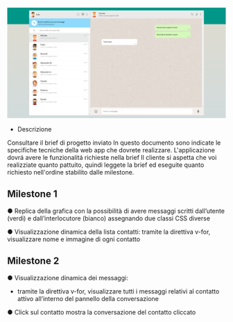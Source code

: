 ![alt text](assets/img/Boolzapp-screenshot.png)

* Descrizione

Consultare il brief di progetto inviato
In questo documento sono indicate le specifiche tecniche della web app che dovrete realizzare.
L'applicazione dovrá avere le funzionalitá richieste nella brief
Il cliente si aspetta che voi realizziate quanto pattuito, quindi leggete la brief ed eseguite quanto richiesto nell'ordine stabilito dalle milestone.

## Milestone 1
● Replica della grafica con la possibilità di avere messaggi scritti dall’utente (verdi) e dall’interlocutore (bianco) assegnando due classi CSS diverse

● Visualizzazione dinamica della lista contatti: tramite la direttiva v-for, visualizzare nome e immagine di ogni contatto

## Milestone 2
● Visualizzazione dinamica dei messaggi: 
- tramite la direttiva v-for, visualizzare tutti i messaggi relativi al contatto attivo all’interno del pannello della conversazione

● Click sul contatto mostra la conversazione del contatto cliccato